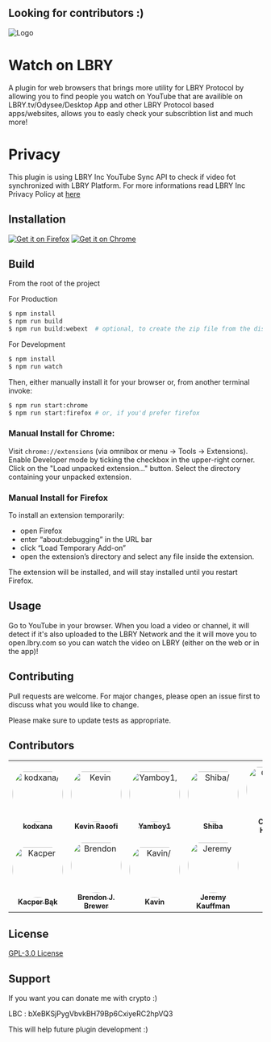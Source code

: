 ## Looking for contributors :)
![Logo](src/icons/wol/default-transparent.svg)
# Watch on LBRY

A plugin for web browsers that brings more utility for LBRY Protocol by allowing you to find people you watch on YouTube that are availible on LBRY.tv/Odysee/Desktop App and other LBRY Protocol based apps/websites, allows you to easly check your subscribtion list and much more!

# Privacy

This plugin is using LBRY Inc YouTube Sync API to check if video fot synchronized with LBRY Platform. For more informations read LBRY Inc Privacy Policy at [here](https://lbry.com/privacypolicy)

## Installation

[![Get it on Firefox](doc/img/AMO-button_1.png)](https://addons.mozilla.org/en/firefox/addon/watch-on-lbry/?src=search)
[![Get it on Chrome](doc/img/chrome-small-border.png)](https://chrome.google.com/webstore/detail/watch-on-lbry/jjmbbhopnjdjnpceiecihldbhibchgek)

## Build

From the root of the project

For Production
```bash
$ npm install
$ npm run build
$ npm run build:webext  # optional, to create the zip file from the dist directory
```

For Development
```bash
$ npm install
$ npm run watch
```

Then, either manually install it for your browser or, from another terminal invoke:

```bash
$ npm run start:chrome
$ npm run start:firefox # or, if you'd prefer firefox
```

### Manual Install for Chrome:
Visit ```chrome://extensions``` (via omnibox or menu -> Tools -> Extensions).
Enable Developer mode by ticking the checkbox in the upper-right corner.
Click on the "Load unpacked extension..." button.
Select the directory containing your unpacked extension.
### Manual Install for Firefox
To install an extension temporarily:

-   open Firefox
-   enter “about:debugging” in the URL bar
-   click “Load Temporary Add-on”
-   open the extension’s directory and select any file inside the extension.

The extension will be installed, and will stay installed until you restart Firefox.


## Usage

Go to YouTube in your browser. When you load a video or channel, it will detect if it's also uploaded to the LBRY Network and the it will move you to open.lbry.com so you can watch the video on LBRY (either on the web or in the app)!

## Contributing
Pull requests are welcome. For major changes, please open an issue first to discuss what you would like to change.

Please make sure to update tests as appropriate.

## Contributors

<table>
<tr>
    <td align="center" style="word-wrap: break-word; width: 150.0; height: 150.0">
        <a href=https://github.com/kodxana>
            <img src=https://avatars.githubusercontent.com/u/16674412?v=4 width="100;"  style="border-radius:50%;align-items:center;justify-content:center;overflow:hidden;padding-top:10px" alt=kodxana/>
            <br />
            <sub style="font-size:14px"><b>kodxana</b></sub>
        </a>
    </td>
    <td align="center" style="word-wrap: break-word; width: 150.0; height: 150.0">
        <a href=https://github.com/Aenigma>
            <img src=https://avatars.githubusercontent.com/u/409173?v=4 width="100;"  style="border-radius:50%;align-items:center;justify-content:center;overflow:hidden;padding-top:10px" alt=Kevin Raoofi/>
            <br />
            <sub style="font-size:14px"><b>Kevin Raoofi</b></sub>
        </a>
    </td>
    <td align="center" style="word-wrap: break-word; width: 150.0; height: 150.0">
        <a href=https://github.com/Yamboy1>
            <img src=https://avatars.githubusercontent.com/u/37413895?v=4 width="100;"  style="border-radius:50%;align-items:center;justify-content:center;overflow:hidden;padding-top:10px" alt=Yamboy1/>
            <br />
            <sub style="font-size:14px"><b>Yamboy1</b></sub>
        </a>
    </td>
    <td align="center" style="word-wrap: break-word; width: 150.0; height: 150.0">
        <a href=https://github.com/DeepDoge>
            <img src=https://avatars.githubusercontent.com/u/44804845?v=4 width="100;"  style="border-radius:50%;align-items:center;justify-content:center;overflow:hidden;padding-top:10px" alt=Shiba/>
            <br />
            <sub style="font-size:14px"><b>Shiba</b></sub>
        </a>
    </td>
    <td align="center" style="word-wrap: break-word; width: 150.0; height: 150.0">
        <a href=https://github.com/clay53>
            <img src=https://avatars.githubusercontent.com/u/16981283?v=4 width="100;"  style="border-radius:50%;align-items:center;justify-content:center;overflow:hidden;padding-top:10px" alt=Clayton Hickey/>
            <br />
            <sub style="font-size:14px"><b>Clayton Hickey</b></sub>
        </a>
    </td>
    <td align="center" style="word-wrap: break-word; width: 150.0; height: 150.0">
        <a href=https://github.com/adam-dorin>
            <img src=https://avatars.githubusercontent.com/u/1072815?v=4 width="100;"  style="border-radius:50%;align-items:center;justify-content:center;overflow:hidden;padding-top:10px" alt=Adam/>
            <br />
            <sub style="font-size:14px"><b>Adam</b></sub>
        </a>
    </td>
</tr>
<tr>
    <td align="center" style="word-wrap: break-word; width: 150.0; height: 150.0">
        <a href=https://github.com/53jk1>
            <img src=https://avatars.githubusercontent.com/u/56700396?v=4 width="100;"  style="border-radius:50%;align-items:center;justify-content:center;overflow:hidden;padding-top:10px" alt=Kacper Bąk/>
            <br />
            <sub style="font-size:14px"><b>Kacper Bąk</b></sub>
        </a>
    </td>
    <td align="center" style="word-wrap: break-word; width: 150.0; height: 150.0">
        <a href=https://github.com/eggplantbren>
            <img src=https://avatars.githubusercontent.com/u/1578298?v=4 width="100;"  style="border-radius:50%;align-items:center;justify-content:center;overflow:hidden;padding-top:10px" alt=Brendon J. Brewer/>
            <br />
            <sub style="font-size:14px"><b>Brendon J. Brewer</b></sub>
        </a>
    </td>
    <td align="center" style="word-wrap: break-word; width: 150.0; height: 150.0">
        <a href=https://github.com/FireMasterK>
            <img src=https://avatars.githubusercontent.com/u/20838718?v=4 width="100;"  style="border-radius:50%;align-items:center;justify-content:center;overflow:hidden;padding-top:10px" alt=Kavin/>
            <br />
            <sub style="font-size:14px"><b>Kavin</b></sub>
        </a>
    </td>
    <td align="center" style="word-wrap: break-word; width: 150.0; height: 150.0">
        <a href=https://github.com/kauffj>
            <img src=https://avatars.githubusercontent.com/u/530774?v=4 width="100;"  style="border-radius:50%;align-items:center;justify-content:center;overflow:hidden;padding-top:10px" alt=Jeremy Kauffman/>
            <br />
            <sub style="font-size:14px"><b>Jeremy Kauffman</b></sub>
        </a>
    </td>
</tr>
</table>

## License
[GPL-3.0 License](LICENSE)

## Support

If you want you can donate me with crypto :)

LBC : bXeBKSjPygVbvkBH79Bp6CxiyeRC2hpVQ3


This will help future plugin development :)
